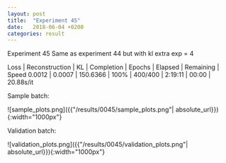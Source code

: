 ```yaml
---
layout: post
title:  "Experiment 45"
date:   2018-06-04 +0200
categories: result
---
```

Experiment 45
Same as experiment 44 but with kl extra exp = 4

Loss | Reconstruction | KL | Completion | Epochs | Elapsed | Remaining | Speed
0.0012 | 0.0007 | 150.6366 | 100% | 400/400 | 2:19:11 | 00:00 | 20.88s/it



Sample batch:

![sample_plots.png]({{"/results/0045/sample_plots.png"| absolute_url}}){:width="1000px"}

Validation batch:

![validation_plots.png]({{"/results/0045/validation_plots.png"| absolute_url}}){:width="1000px"}

